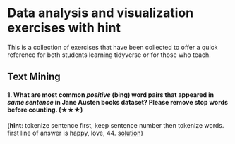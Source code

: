 # Data analysis and visualization exercises with hint

This is a collection of exercises that have been collected to offer a quick
reference for both students learning tidyverse or for those who teach.

## Text Mining 

#### 1. What are most common *positive* (bing) word pairs that appeared in *same sentence* in Jane Austen books dataset? Please remove stop words before counting. (★★★) 

(**hint**: tokenize sentence first, keep sentence number then tokenize words. first line of answer is happy, love, 44. [solution](http://github.com/alperyilmaz/dav-exercises/issues/1))
